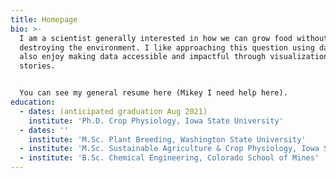 ```yaml
---
title: Homepage
bio: >-
  I am a scientist generally interested in how we can grow food without
  destroying the environment. I like approaching this question using data. I
  also enjoy making data accessible and impactful through visualizations and
  stories. 


  You can see my general resume here (Mikey I need help here).
education:
  - dates: (anticipated graduation Aug 2021)
    institute: 'Ph.D. Crop Physiology, Iowa State University'
  - dates: ''
    institute: 'M.Sc. Plant Breeding, Washington State University'
  - institute: 'M.Sc. Sustainable Agriculture & Crop Physiology, Iowa State University'
  - institute: 'B.Sc. Chemical Engineering, Colorado School of Mines'
---
```


